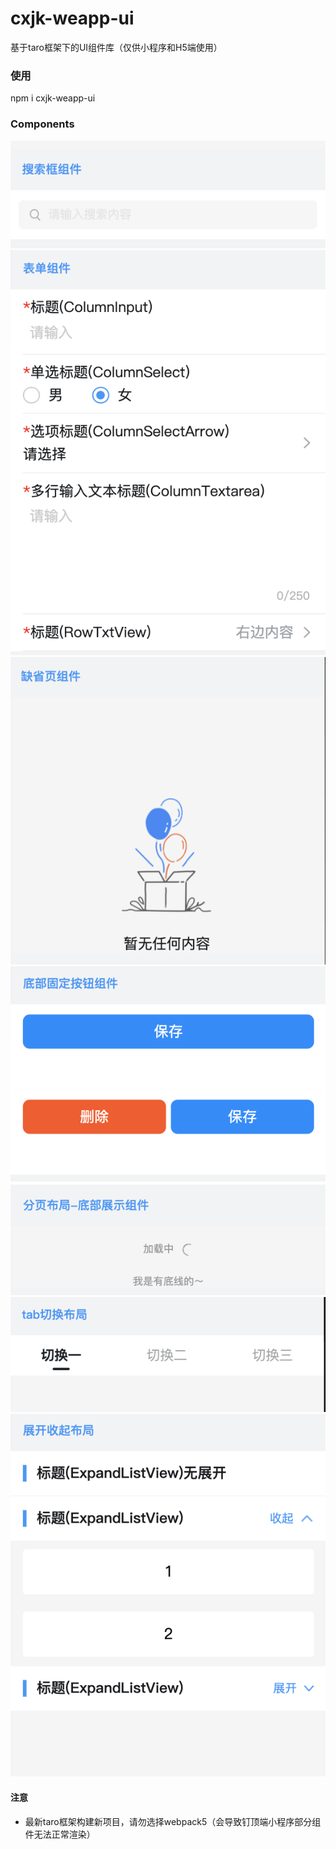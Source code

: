 # cxjk-weapp-ui
基于taro框架下的UI组件库（仅供小程序和H5端使用）

### 使用
npm i cxjk-weapp-ui

### Components
![](https://raw.githubusercontent.com/FTD-ZF/cxjk-weapp-ui/main/components/assets/v1pic_demo/v1-1.png?raw=true)
![](https://raw.githubusercontent.com/FTD-ZF/cxjk-weapp-ui/main/components/assets/v1pic_demo/v1-2.png?raw=true)
![](https://raw.githubusercontent.com/FTD-ZF/cxjk-weapp-ui/main/components/assets/v1pic_demo/v1-3.png?raw=true)
![](https://raw.githubusercontent.com/FTD-ZF/cxjk-weapp-ui/main/components/assets/v1pic_demo/v1-4.png?raw=true)
![](https://raw.githubusercontent.com/FTD-ZF/cxjk-weapp-ui/main/components/assets/v1pic_demo/v1-5.png?raw=true)
![](https://raw.githubusercontent.com/FTD-ZF/cxjk-weapp-ui/main/components/assets/v1pic_demo/v1-6.png?raw=true)
![](https://raw.githubusercontent.com/FTD-ZF/cxjk-weapp-ui/main/components/assets/v1pic_demo/v1-7.png?raw=true)


#### 注意
- 最新taro框架构建新项目，请勿选择webpack5（会导致钉顶端小程序部分组件无法正常渲染）